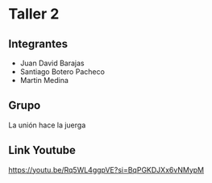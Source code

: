 # Taller 2

## Integrantes
- Juan David Barajas
-  Santiago Botero Pacheco
-   Martin Medina

## Grupo
La unión hace la juerga

## Link Youtube
https://youtu.be/Rq5WL4ggpVE?si=BqPGKDJXx6vNMypM
